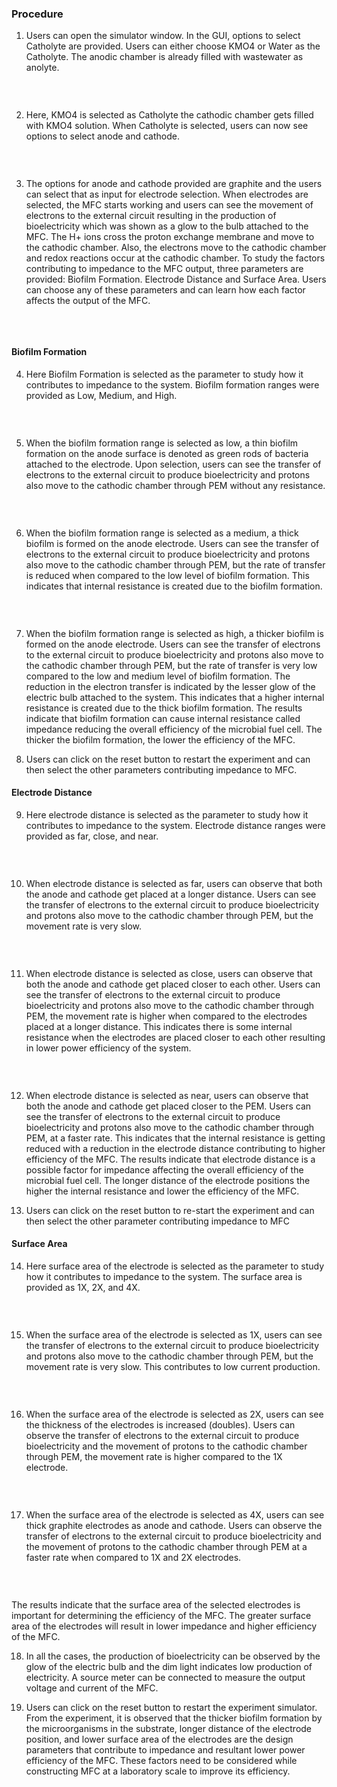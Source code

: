 ### Procedure

1. Users can open the simulator window. In the GUI, options to select Catholyte are provided. Users can either choose KMO4 or Water as the Catholyte. The anodic chamber is already filled with wastewater as anolyte. 

<img src="images/p1.png" title="" />

&nbsp;

2.	Here, KMO4 is selected as Catholyte the cathodic chamber gets filled with KMO4 solution. When Catholyte is selected, users can now see options to select anode and cathode.
      
<img src="images/p2.png" title="" />

&nbsp;

3.	The options for anode and cathode provided are graphite and the users can select that as input for electrode selection. When electrodes are selected, the MFC starts working and users can see the movement of electrons to the external circuit resulting in the production of bioelectricity which was shown as a glow to the bulb attached to the MFC. The H+ ions cross the proton exchange membrane and move to the cathodic chamber. Also, the electrons move to the cathodic chamber and redox reactions occur at the cathodic chamber. 
To study the factors contributing to impedance to the MFC output, three parameters are provided: Biofilm Formation. Electrode Distance and Surface Area. Users can choose any of these parameters and can learn how each factor affects the output of the MFC. 

<img src="images/p3.png" title="" />

&nbsp;

#### Biofilm Formation

4.	Here Biofilm Formation is selected as the parameter to study how it contributes to impedance to the system. Biofilm formation ranges were provided as Low, Medium, and High.

<img src="images/p4.png" title="" />

&nbsp;

5.	When the biofilm formation range is selected as low, a thin biofilm formation on the anode surface is denoted as green rods of bacteria attached to the electrode. Upon selection, users can see the transfer of electrons to the external circuit to produce bioelectricity and protons also move to the cathodic chamber through PEM without any resistance. 


<img src="images/p5.png" title="" />

&nbsp;


6.	When the biofilm formation range is selected as a medium, a thick biofilm is formed on the anode electrode. Users can see the transfer of electrons to the external circuit to produce bioelectricity and protons also move to the cathodic chamber through PEM, but the rate of transfer is reduced when compared to the low level of biofilm formation. This indicates that internal resistance is created due to the biofilm formation.

<img src="images/p6.png" title="" />

&nbsp;


7.	When the biofilm formation range is selected as high, a thicker biofilm is formed on the anode electrode. Users can see the transfer of electrons to the external circuit to produce bioelectricity and protons also move to the cathodic chamber through PEM, but the rate of transfer is very low compared to the low and medium level of biofilm formation. The reduction in the electron transfer is indicated by the lesser glow of the electric bulb attached to the system. This indicates that a higher internal resistance is created due to the thick biofilm formation. 
The results indicate that biofilm formation can cause internal resistance called impedance reducing the overall efficiency of the microbial fuel cell. The thicker the biofilm formation, the lower the efficiency of the MFC. 


8.	Users can click on the reset button to restart the experiment and can then select the other parameters contributing impedance to MFC. 


#### Electrode Distance

9.	Here electrode distance is selected as the parameter to study how it contributes to impedance to the system. Electrode distance ranges were provided as far, close, and near.

<img src="images/p7.png" title="" />

&nbsp;

10.	When electrode distance is selected as far, users can observe that both the anode and cathode get placed at a longer distance. Users can see the transfer of electrons to the external circuit to produce bioelectricity and protons also move to the cathodic chamber through PEM, but the movement rate is very slow. 


<img src="images/p8.png" title="" />

&nbsp;


11.	When electrode distance is selected as close, users can observe that both the anode and cathode get placed closer to each other. Users can see the transfer of electrons to the external circuit to produce bioelectricity and protons also move to the cathodic chamber through PEM, the movement rate is higher when compared to the electrodes placed at a longer distance. This indicates there is some internal resistance when the electrodes are placed closer to each other resulting in lower power efficiency of the system.
 
<img src="images/p9.png" title="" />

&nbsp;

12.	When electrode distance is selected as near, users can observe that both the anode and cathode get placed closer to the PEM. Users can see the transfer of electrons to the external circuit to produce bioelectricity and protons also move to the cathodic chamber through PEM, at a faster rate. This indicates that the internal resistance is getting reduced with a reduction in the electrode distance contributing to higher efficiency of the MFC. 
The results indicate that electrode distance is a possible factor for impedance affecting the overall efficiency of the microbial fuel cell. The longer distance of the electrode positions the higher the internal resistance and lower the efficiency of the MFC. 

13.	Users can click on the reset button to re-start the experiment and can then select the other parameter contributing impedance to MFC

#### Surface Area 

14.	Here surface area of the electrode is selected as the parameter to study how it contributes to impedance to the system. The surface area is provided as 1X, 2X, and 4X.

<img src="images/p10.png" title="" />

&nbsp;

15.	When the surface area of the electrode is selected as 1X, users can see the transfer of electrons to the external circuit to produce bioelectricity and protons also move to the cathodic chamber through PEM, but the movement rate is very slow. This contributes to low current production.

<img src="images/p11.png" title="" />

&nbsp;

16.	When the surface area of the electrode is selected as 2X, users can see the thickness of the electrodes is increased (doubles). Users can observe the transfer of electrons to the external circuit to produce bioelectricity and the movement of protons to the cathodic chamber through PEM, the movement rate is higher compared to the 1X electrode. 

<img src="images/p12.png" title="" />

&nbsp;


17.	When the surface area of the electrode is selected as 4X, users can see thick graphite electrodes as anode and cathode. Users can observe the transfer of electrons to the external circuit to produce bioelectricity and the movement of protons to the cathodic chamber through PEM at a faster rate when compared to 1X and 2X electrodes. 

<img src="images/p13.png" title="" />

&nbsp;

The results indicate that the surface area of the selected electrodes is important for determining the efficiency of the MFC. The greater surface area of the electrodes will result in lower impedance and higher efficiency of the MFC. 

18.	In all the cases, the production of bioelectricity can be observed by the glow of the electric bulb and the dim light indicates low production of electricity. A source meter can be connected to measure the output voltage and current of the MFC. 

19.	Users can click on the reset button to restart the experiment simulator. 
From the experiment, it is observed that the thicker biofilm formation by the microorganisms in the substrate, longer distance of the electrode position, and lower surface area of the electrodes are the design parameters that contribute to impedance and resultant lower power efficiency of the MFC. These factors need to be considered while constructing MFC at a laboratory scale to improve its efficiency. 


